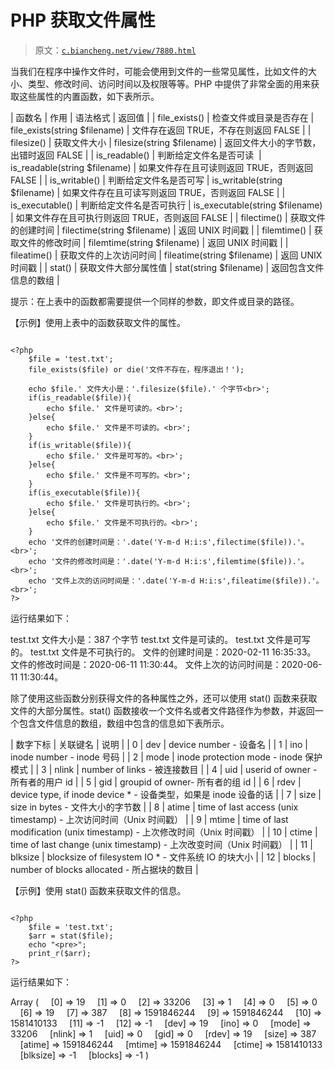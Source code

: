 # PHP 获取文件属性

> 原文：[`c.biancheng.net/view/7880.html`](http://c.biancheng.net/view/7880.html)

当我们在程序中操作文件时，可能会使用到文件的一些常见属性，比如文件的大小、类型、修改时间、访问时间以及权限等等。PHP 中提供了非常全面的用来获取这些属性的内置函数，如下表所示。

| 函数名 | 作用 | 语法格式 | 返回值 |
| file_exists() | 检查文件或目录是否存在 | file_exists(string $filename) | 文件存在返回 TRUE，不存在则返回 FALSE |
| filesize() | 获取文件大小 | filesize(string $filename) | 返回文件大小的字节数，出错时返回 FALSE |
| is_readable() | 判断给定文件名是否可读  | is_readable(string $filename) | 如果文件存在且可读则返回 TRUE，否则返回 FALSE |
| is_writable() | 判断给定文件名是否可写 | is_writable(string $filename) | 如果文件存在且可读写则返回 TRUE，否则返回 FALSE |
| is_executable() | 判断给定文件名是否可执行 | is_executable(string $filename) | 如果文件存在且可执行则返回 TRUE，否则返回 FALSE |
| filectime() | 获取文件的创建时间 | filectime(string $filename) | 返回 UNIX 时间戳 |
| filemtime() | 获取文件的修改时间 | filemtime(string $filename) | 返回 UNIX 时间戳 |
| fileatime() | 获取文件的上次访问时间 | fileatime(string $filename) | 返回 UNIX 时间戳 |
| stat() | 获取文件大部分属性值 | stat(string $filename) | 返回包含文件信息的数组 |

提示：在上表中的函数都需要提供一个同样的参数，即文件或目录的路径。

【示例】使用上表中的函数获取文件的属性。

```

<?php
    $file = 'test.txt';
    file_exists($file) or die('文件不存在，程序退出！');

    echo $file.' 文件大小是：'.filesize($file).' 个字节<br>';
    if(is_readable($file)){
        echo $file.' 文件是可读的。<br>';
    }else{
        echo $file.' 文件是不可读的。<br>';
    }
    if(is_writable($file)){
        echo $file.' 文件是可写的。<br>';
    }else{
        echo $file.' 文件是不可写的。<br>';
    }
    if(is_executable($file)){
        echo $file.' 文件是可执行的。<br>';
    }else{
        echo $file.' 文件是不可执行的。<br>';
    }
    echo '文件的创建时间是：'.date('Y-m-d H:i:s',filectime($file)).'。<br>';
    echo '文件的修改时间是：'.date('Y-m-d H:i:s',filemtime($file)).'。<br>';
    echo '文件上次的访问时间是：'.date('Y-m-d H:i:s',fileatime($file)).'。<br>';
?>
```

运行结果如下：

test.txt 文件大小是：387 个字节
test.txt 文件是可读的。
test.txt 文件是可写的。
test.txt 文件是不可执行的。
文件的创建时间是：2020-02-11 16:35:33。
文件的修改时间是：2020-06-11 11:30:44。
文件上次的访问时间是：2020-06-11 11:30:44。

除了使用这些函数分别获得文件的各种属性之外，还可以使用 stat() 函数来获取文件的大部分属性。stat() 函数接收一个文件名或者文件路径作为参数，并返回一个包含文件信息的数组，数组中包含的信息如下表所示。

| 数字下标 | 关联键名 | 说明 |
| 0 | dev | device number - 设备名 |
| 1 | ino | inode number - inode 号码 |
| 2 | mode | inode protection mode - inode 保护模式 |
| 3 | nlink | number of links - 被连接数目 |
| 4 | uid | userid of owner - 所有者的用户 id |
| 5 | gid | groupid of owner- 所有者的组 id |
| 6 | rdev | device type, if inode device * - 设备类型，如果是 inode 设备的话 |
| 7 | size | size in bytes - 文件大小的字节数 |
| 8 | atime | time of last access (unix timestamp) - 上次访问时间（Unix 时间戳） |
| 9 | mtime | time of last modification (unix timestamp) - 上次修改时间（Unix 时间戳） |
| 10 | ctime | time of last change (unix timestamp) - 上次改变时间（Unix 时间戳） |
| 11 | blksize | blocksize of filesystem IO * - 文件系统 IO 的块大小 |
| 12 | blocks | number of blocks allocated - 所占据块的数目 |

【示例】使用 stat() 函数来获取文件的信息。

```

<?php
    $file = 'test.txt';
    $arr = stat($file);
    echo "<pre>";
    print_r($arr);
?>
```

运行结果如下：

Array
(
    [0] => 19
    [1] => 0
    [2] => 33206
    [3] => 1
    [4] => 0
    [5] => 0
    [6] => 19
    [7] => 387
    [8] => 1591846244
    [9] => 1591846244
    [10] => 1581410133
    [11] => -1
    [12] => -1
    [dev] => 19
    [ino] => 0
    [mode] => 33206
    [nlink] => 1
    [uid] => 0
    [gid] => 0
    [rdev] => 19
    [size] => 387
    [atime] => 1591846244
    [mtime] => 1591846244
    [ctime] => 1581410133
    [blksize] => -1
    [blocks] => -1
)